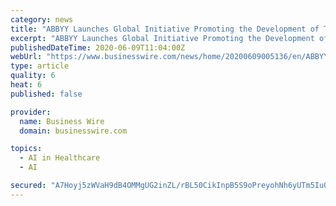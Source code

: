 ```yaml
---
category: news
title: "ABBYY Launches Global Initiative Promoting the Development of Trustworthy Artificial Intelligence"
excerpt: "ABBYY Launches Global Initiative Promoting the Development of Trustworthy AI Over Growing Concerns about Digital Ethics and Use of Data for ML Models"
publishedDateTime: 2020-06-09T11:04:00Z
webUrl: "https://www.businesswire.com/news/home/20200609005136/en/ABBYY-Launches-Global-Initiative-Promoting-Development-Trustworthy"
type: article
quality: 6
heat: 6
published: false

provider:
  name: Business Wire
  domain: businesswire.com

topics:
  - AI in Healthcare
  - AI

secured: "A7Hoyj5zWVaH9dB4OMMgUG2inZL/rBL50CikInpB5S9oPreyohNh6yUTm5Iu0Wl7HKVYz7lr8rAUjn9qFEo53gktCRp7feIZCj7k7SzGG0I6QVZNPViCDnVxrfGyTjHQSH9dxm+RhLwdezBnHEzOevAAa52neK2HnZBgJYb/bmP23BQqH1eYpjjsqDAjynd9D85MCZ/PFJ3UW0d98g+cxWPsAInaE9pLZbt/s+Ep4ibWyIIrNwiwZB9tK4z7gIr/lTZnTGvT1mQOQbhkvb4QJgp7dWrgX2q9jou49/fdMRww1W2M/uiOJtgIxgs4Eawm;gmLMattyuQfplDKOLD8TFw=="
---
```


